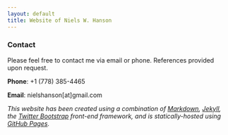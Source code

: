 ```yaml
---
layout: default
title: Website of Niels W. Hanson
---
```


### Contact

Please feel free to contact me via email or phone.
References provided upon request.

**Phone**: +1 (778) 385-4465

**Email**: nielshanson[at]gmail.com


*This website has been created using a combination of [Markdown](http://daringfireball.net/projects/markdown/), [Jekyll](http://jekyllrb.com/),
the [Twitter Bootstrap](http://getbootstrap.com/) front-end framework, and is statically-hosted using [GitHub Pages](https://pages.github.com/).*

